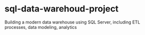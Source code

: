 # sql-data-warehoud-project
Building a modern data warehouse using SQL Server, including ETL processes, data modeling, analytics
